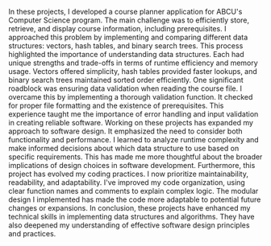 In these projects, I developed a course planner application for ABCU's Computer Science program. The main challenge was to efficiently store, retrieve, and display course information, including prerequisites. I approached this problem by implementing and comparing different data structures: vectors, hash tables, and binary search trees. This process highlighted the importance of understanding data structures. Each had unique strengths and trade-offs in terms of runtime efficiency and memory usage. Vectors offered simplicity, hash tables provided faster lookups, and binary search trees maintained sorted order efficiently. One significant roadblock was ensuring data validation when reading the course file. I overcame this by implementing a thorough validation function. It checked for proper file formatting and the existence of prerequisites. This experience taught me the importance of error handling and input validation in creating reliable software. Working on these projects has expanded my approach to software design. It emphasized the need to consider both functionality and performance. I learned to analyze runtime complexity and make informed decisions about which data structure to use based on specific requirements. This has made me more thoughtful about the broader implications of design choices in software development. Furthermore, this project has evolved my coding practices. I now prioritize maintainability, readability, and adaptability. I've improved my code organization, using clear function names and comments to explain complex logic. The modular design I implemented has made the code more adaptable to potential future changes or expansions. In conclusion, these projects have enhanced my technical skills in implementing data structures and algorithms. They have also deepened my understanding of effective software design principles and practices.
